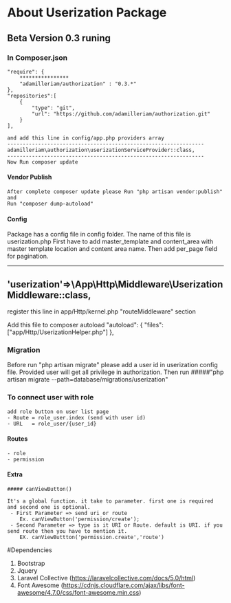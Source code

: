 # About Userization Package
## Beta Version 0.3 runing

### In Composer.json
 
    "require": {
        ****************
        "adamilleriam/authorization" : "0.3.*"
    },
    "repositories":[
        {
            "type": "git",
            "url": "https://github.com/adamilleriam/authorization.git"
        }
    ],
    
    and add this line in config/app.php providers array
    ----------------------------------------------------------------
    adamilleriam\authorization\userizationServiceProvider::class,
    ----------------------------------------------------------------
    Now Run composer update
#### Vendor Publish
    After complete composer update please Run "php artisan vendor:publish"
    and 
    Run "composer dump-autoload"
#### Config
 Package has a config file in config folder. The name of this file is  userization.php
  First have to add master_template and content_area with master template location and content area name.
  Then add per_page field for pagination.

----------------------------------------------------------------------
'userization'=>\App\Http\Middleware\UserizationMiddleware::class,
----------------------------------------------------------------------
register this line in app/Http/kernel.php "routeMiddleware" section

Add this file to composer autoload
    "autoload": {
        "files": ["app/Http/UserizationHelper.php"]
    },
### Migration
Before run "php artisan migrate" please add a user id in userization config file.
Provided user will get all privilege in authorization.
 Then run 
 #####"php artisan migrate --path=database/migrations/userization"

### To connect user with role
    add role button on user list page 
    - Route = role_user.index (send with user id)
    - URL   = role_user/{user_id} 

#### Routes
    - role
    - permission
    
    
#### Extra
    ##### canViewButton() 
    
    It's a global function. it take to parameter. first one is required and second one is optional.
     - First Parameter => send uri or route 
        Ex. canViewButton('permission/create');
     - Second Parameter => type is it URI or Route. default is URI. if you send route then you have to mention it. 
        EX. canViewButtton('permission.create','route')
    
#Dependencies
1. Bootstrap
2. Jquery
3. Laravel Collective (https://laravelcollective.com/docs/5.0/html)
4. Font Awesome (https://cdnjs.cloudflare.com/ajax/libs/font-awesome/4.7.0/css/font-awesome.min.css)